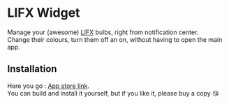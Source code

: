 LIFX Widget
===========

Manage your (awesome) [LIFX](http://www.lifx.co "LIFX's website") bulbs, right from notification center.  
Change their colours, turn them off an on, without having to open the main app.

Installation
-----------
Here you go : [App store link](https://itunes.apple.com/ca/app/lifx-widget/id920453360?mt=8&ign-mpt=uo%3D2).  
You can build and install it yourself, but if you like it, please buy a copy 😘
